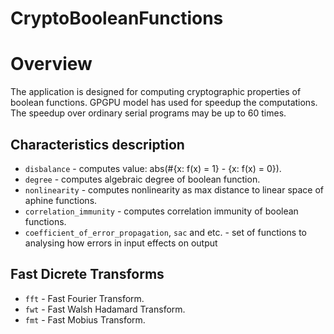 # CryptoBooleanFunctions

<h1>Overview</h2>
<p>The application is designed for computing cryptographic properties of boolean functions. GPGPU model has used for speedup the
computations. The speedup over ordinary serial programs may be up to 60 times.<p>

<h2>Characteristics description</h2>
<p>
<ul>
  <li><code>disbalance</code> - computes value: abs(#{x: f(x) = 1} - {x: f(x) = 0}).</li>
  <li><code>degree</code> - computes algebraic degree of boolean function.</li>
  <li><code>nonlinearity</code> - computes nonlinearity as max distance to linear space of aphine functions.</li>
  <li><code>correlation_immunity</code> - computes correlation immunity of boolean functions.</li>
  <li><code>coefficient_of_error_propagation</code>, <code>sac</code> and etc. - set of functions to analysing how errors in input effects on output</li>
</ul>
</p>
<h2>Fast Dicrete Transforms</h2>
<p>
<ul>
<li><code>fft</code> - Fast Fourier Transform.
<li><code>fwt</code> - Fast Walsh Hadamard Transform.
<li><code>fmt</code> - Fast Mobius Transform.
</ul>
</p>
